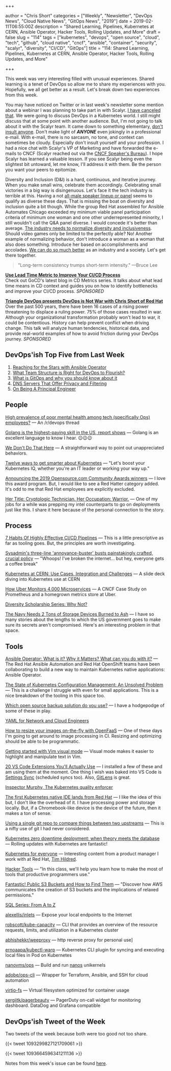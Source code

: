 +++

author = "Chris Short"
categories = ["Weekly", "Newsletter", "DevOps News", "Cloud Native News", "GitOps News", "2019"]
date = 2019-02-11T06:55:00Z
description = "Shared Learning, Pipelines, Kubernetes at CERN, Ansible Operator, Hacker Tools, Rolling Updates, and More"
draft = false
slug = "114"
tags = ["kubernetes", "devops", "open source", "cloud", "tech", "github", "cloud native", "cncf", "ansible", "container", "security", "scalyr", "diversity", "CI/CD", "GitOps"]
title = "114: Shared Learning, Pipelines, Kubernetes at CERN, Ansible Operator, Hacker Tools, Rolling Updates, and More"

+++

This week was very interesting filled with unusual experiences. Shared learning is a tenet of DevOps so allow me to share my experiences with you. Hopefully, we all get better as a result. Let's break down two experiences from this week.

You may have noticed on Twitter or in last week's newsletter some mention about a webinar I was planning to take part in with Scalyr. [I have canceled that](https://gitlab.com/chrisshort/devopsish.com/commit/d58b6885e343992a2728c81f8a0c5ad543450c9e#6b7f082a8a7a9dfd2fcb6e0d928bff74b342f7f1_24_24). We were going to discuss DevOps in a Kubernetes world. I still might discuss that at some point with another audience. But, I'm not going to talk about it with the Scalyr team. It came down to something elementary, [don't insult anyone](https://twitter.com/ChrisShort/status/1092775980882644993). Don't make light of ***ANYONE*** even jokingly in a professional e-mail. With e-mail, there is no sarcasm, no tone, and context can sometimes be cloudy. Especially don't insult yourself and your profession. I had a nice chat with Scalyr's VP of Marketing and have forwarded the e-mails to CNCF (Scalyr reached out via the [CNCF Speaker's Bureau](https://www.cncf.io/speakers/)). I hope Scalyr has learned a valuable lesson. If you see Scalyr being even the slightest bit untoward, let me know, I'll address it with them. Be the person you want your peers to epitomize.

Diversity and Inclusion (D&I) is a hard, continuous, and iterative journey. When you make small wins, celebrate them accordingly. Celebrating small victories in a big way is disingenuous. Let's face it the tech industry is terrible at this. Having a not [all-male speaker lineup or panel](http://allmalepanels.tumblr.com/) seems to qualify as diverse these days. That is missing the boat on diversity and inclusion quite a bit though. While the group Red Hat assembled for Ansible Automates Chicago exceeded my minimum viable panel participation criteria of minimum one woman and one other underrepresented minority, I still wouldn't call the Q&A panel diverse. I would concede it's better than average. [The industry needs to normalize diversity and inclusiveness](https://twitter.com/microsoft/status/1092246632320532480). Should video games only be limited to the perfectly able? No! Another example of normalizing behavior, don't introduce a woman as a woman that also does something. Introduce her based on accomplishments and accolades. [We can do so much better](https://www.linkedin.com/feed/update/urn:li:activity:6499969633217495041) as an industry and a society. Let's get there together.

> "Long-term consistency trumps short-term intensity." —Bruce Lee

[**Use Lead Time Metric to Improve Your CI/CD Process**](https://www.gocd.org/2019/01/14/cd-metrics-deployment-lead-time/)  
Check out GoCD's latest blog in CD Metrics series. It talks about what lead time means in CD context and guides you on how to identify bottlenecks and improve your CI/CD process. *SPONSORED*

[**Triangle DevOps presents DevOps is Not War with Chris Short of Red Hat**](https://www.meetup.com/triangle-devops/events/257189603/)  
Over the past 500 years, there have been 16 cases of a rising power threatening to displace a ruling power. 75% of those cases resulted in war. Although your organizational transformation probably won't lead to war, it could be contentious. History can help prevent conflict when driving change. This talk will analyze human tendencies, historical data, and provide real-world examples of how to avoid friction during your DevOps journey. *SPONSORED*


## DevOps'ish Top Five from Last Week

1. [Reaching for the Stars with Ansible Operator](https://blog.openshift.com/reaching-for-the-stars-with-ansible-operator/)
2. [What Team Structure is Right for DevOps to Flourish?](https://web.devopstopologies.com/)
3. [What is GitOps and why you should know about it](https://venturebeat.com/2019/02/02/what-is-gitops-and-why-you-should-know-about-it/)
4. [DNS Servers That Offer Privacy and Filtering](https://danielmiessler.com/blog/dns-servers-you-should-have-memorized/)
5. [On Being A Principal Engineer](https://blog.dbsmasher.com/2019/01/28/on-being-a-principal-engineer.html)

## People

[High prevalence of poor mental health among tech (specifically Ops) employees?](https://www.reddit.com/r/devops/comments/aoi38i/high_prevalence_of_poor_mental_health_among_tech/) — An /r/devops thread

[Golang is the highest-paying skill in the US, report shows](https://jaxenter.com/golang-highest-paying-skill-dice-report-155332.html) — Golang is an excellent language to know I hear. 😉😉😉

[We Don't Do That Here](http://www.thagomizer.com/blog/2017/09/29/we-don-t-do-that-here.html) — A straightforward way to point out unappreciated behaviors.

[Twelve ways to get smarter about Kubernetes](https://enterprisersproject.com/article/2019/2/kubernetes-12-ways-get-smarter) — "Let's boost your Kubernetes IQ, whether you're an IT leader or working your way up."

[Announcing the 2019 Opensource.com Community Awards winners](https://opensource.com/article/19/2/community-awards-2019) — I love this award program. But, I would like to see a Red Hatter category added. It's odd to me that Red Hat employees are explicitly excluded.

[Her Title: Cryptologic Technician. Her Occupation: Warrior.](https://www.nytimes.com/2019/02/08/us/shannon-kent-military-spy.html) — One of my jobs for a while was prepping my intel counterparts to go on deployments just like this. I share it here because of the personal connection to the story.

## Process

[7 Habits Of Highly Effective CI/CD Pipelines](https://medium.com/uptime-99/7-habits-of-highly-effective-ci-cd-pipelines-45006e2cb550) — This is a little prescriptive as far as tooling goes. But, the principles are worth investigating.

[Sysadmin's three-line 'annoyance-buster' busts painstakingly crafted, crucial policy](https://www.theregister.co.uk/2019/02/04/who-me/) — "Whoops! I've broken the internet... but hey, everyone gets a coffee break"

[Kubernetes at CERN: Use Cases, Integration and Challenges](https://speakerdeck.com/rochaporto/kubernetes-at-cern-use-cases-integration-and-challenges) — A slide deck diving into Kubernetes use at CERN

[How Uber Monitors 4,000 Microservices](https://www.cncf.io/blog/2019/02/05/how-uber-monitors-4000-microservices/) — A CNCF Case Study on Prometheus and a homegrown metrics store at Uber.

[Diversity Scholarship Series: Why Not?](https://www.cncf.io/blog/2019/02/07/diversity-scholarship-series-why-not/)

[The Navy Needs 2 Tons of Storage Devices Burned to Ash](https://www.nextgov.com/cybersecurity/2019/02/navy-needs-2-tons-storage-devices-burned-ash/154629/) — I have so many stories about the lengths to which the US government goes to make sure its secrets aren't compromised. Here's an interesting problem in that space.

## Tools

[Ansible Operator: What is it? Why it Matters? What can you do with it?](https://www.ansible.com/blog/ansible-operator) — The Red Hat Ansible Automation and Red Hat OpenShift teams have been collaborating to build a new way to maintain Kubernetes native applications: Ansible Operator.

[The State of Kubernetes Configuration Management: An Unsolved Problem](https://blog.argoproj.io/the-state-of-kubernetes-configuration-management-d8b06c1205) — This is a challenge I struggle with even for small applications. This is a nice breakdown of the tooling in this space too.

[Which open source backup solution do you use?](https://opensource.com/article/19/2/linux-backup-solutions) — I have a hodgepodge of some of these in play.

[YAML for Network and Cloud Engineers](https://yamlfornetworkengineers.com/)

[How to resize your images on-the-fly with OpenFaaS](https://www.openfaas.com/blog/resize-images-on-the-fly/) — One of these days I'm going to get around to image processing in CI. Resizing and optimizing should be able to be programmatic.

[Getting started with Vim visual mode](https://opensource.com/article/19/2/getting-started-vim-visual-mode) — Visual mode makes it easier to highlight and manipulate text in Vim.

[20 VS Code Extensions You'll Actually Use](https://dev.to/vip3rousmango/vs-code-extensions-youll-actually-use-46gp) — I installed a few of these and am using them at the moment. One thing I wish was baked into VS Code is [Settings Sync](https://marketplace.visualstudio.com/items?itemName=Shan.code-settings-sync) (scheduled syncs too). Also, [GitLens](https://marketplace.visualstudio.com/items?itemName=eamodio.gitlens) is great.

[Inspector Murphy, The Kubernetes quality enforcer](https://medium.com/@MysticSdet/inspector-murphy-the-kubernetes-quality-enforcer-d930fc7bbaa2)

[The first Kubernetes native IDE lands from Red Hat](https://appdevelopermagazine.com/the-first-kubernetes-native-ide-lands-from-red-hat/) — I like the idea of this but, I don't like the overhead of it. I have processing power and storage locally. But, if a Chromebook-like device is the device of the future, then it makes a ton of sense.

[Using a single git repo to compare things between two upstreams](https://utcc.utoronto.ca/~cks/space/blog/programming/GitCompareAcrossUpstreams) — This is a nifty use of git I had never considered.

[Kubernetes zero downtime deployment: when theory meets the database](https://www.exoscale.com/syslog/kubernetes-zero-downtime-deployment/) — Rolling updates with Kubernetes are fantastic!

[Kubernetes for everyone](https://timhildred.com/kubernetes-for-everyone-amateur-tech-diviner-issue-12/) — Interesting content from a product manager I work with at Red Hat, [Tim Hildred](https://timhildred.com/).

[Hacker Tools](https://hacker-tools.github.io/) — "In this class, we'll help you learn how to make the most of tools that productive programmers use."

[Fantastic! Public S3 Buckets and How to Find Them](https://auth0.com/blog/fantastic-public-s3-buckets-and-how-to-find-them/) — "Discover how AWS communicates the creation of S3 buckets and the implications of relaxed permissions."

[SQL Series: From A to Z](https://dev.to/helenanders26/sql-series-from-a-to-z-2pk9)

[alexellis/inlets](https://github.com/alexellis/inlets) — Expose your local endpoints to the Internet

[robscott/kube-capacity](https://github.com/robscott/kube-capacity) — CLI that provides an overview of the resource requests, limits, and utilization in a Kubernetes cluster

[abhishekkr/weeproxy](https://github.com/abhishekkr/weeproxy) — http reverse proxy for personal use]

[ernoaapa/kubectl-warp](https://github.com/ernoaapa/kubectl-warp) — Kubernetes CLI plugin for syncing and executing local files in Pod on Kubernetes

[nanovms/ops](https://github.com/nanovms/ops) — Build and run [nanos](https://nanovms.com/) unikernels

[adobe/ops-cli](https://github.com/adobe/ops-cli) — Wrapper for Terraform, Ansible, and SSH for cloud automation

[virtio-fs](https://gitlab.com/virtio-fs) — Virtual filesystem optimized for container usage

[sergiitk/pagerbeauty](https://github.com/sergiitk/pagerbeauty) — PagerDuty on-call widget for monitoring dashboard. DataDog and Grafana compatible

## DevOps'ish Tweet of the Week

Two tweets of the week because both were too good not too share.

{{< tweet 1093299827121709061 >}}

{{< tweet 1093664596341211136 >}}

Notes from this week's issue can be found [here](./notes/).
